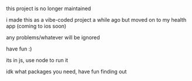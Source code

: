 this project is no longer maintained

i made this as a vibe-coded project a while ago but moved on to my health app (coming to ios soon)

any problems/whatever will be ignored

have fun :)


its in js, use node to run it

idk what packages you need, have fun finding out
